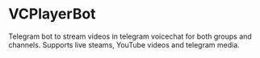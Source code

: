 # VCPlayerBot
Telegram bot to stream videos in telegram voicechat for both groups and channels. Supports live steams, YouTube videos and telegram media.
